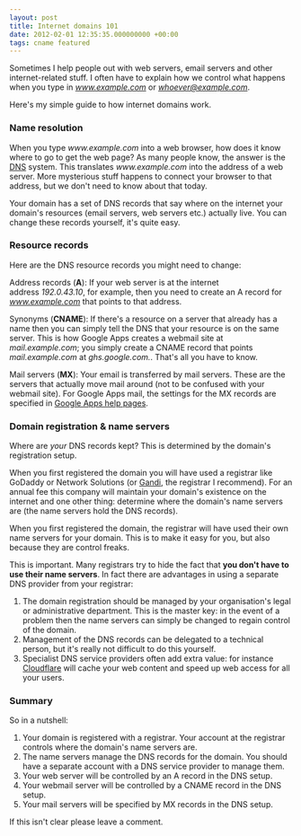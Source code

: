 ```yaml
---
layout: post
title: Internet domains 101
date: 2012-02-01 12:35:35.000000000 +00:00
tags: cname featured
---
```

Sometimes I help people out with web servers, email servers and other internet-related stuff. I often have to explain how we control what happens when you type in <em>www.example.com</em> or <em>whoever@example.com</em>.

Here's my simple guide to how internet domains work.
<h3>Name resolution</h3>
When you type <em>www.example.com</em> into a web browser, how does it know where to go to get the web page? As many people know, the answer is the <a href="https://en.wikipedia.org/wiki/Domain_Name_System" target="_blank">DNS</a> system. This translates <em>www.example.com</em> into the address of a web server. More mysterious stuff happens to connect your browser to that address, but we don't need to know about that today.

Your domain has a set of DNS records that say where on the internet your domain's resources (email servers, web servers etc.) actually live. You can change these records yourself, it's quite easy.
<h3>Resource records</h3>
Here are the DNS resource records you might need to change:

Address records (<strong>A</strong>): If your web server is at the internet address <em>192.0.43.10</em>, for example, then you need to create an A record for <em>www.example.com</em> that points to that address.

Synonyms (<strong>CNAME</strong>): If there's a resource on a server that already has a name then you can simply tell the DNS that your resource is on the same server. This is how Google Apps creates a webmail site at <em>mail.example.com</em>; you simply create a CNAME record that points <em>mail.example.com</em> at <em>ghs.google.com.</em>. That's all you have to know.

Mail servers (<strong>MX</strong>): Your email is transferred by mail servers. These are the servers that actually move mail around (not to be confused with your webmail site). For Google Apps mail, the settings for the MX records are specified in <a href="https://support.google.com/a/bin/answer.py?hl=en&amp;answer=174125" target="_blank">Google Apps help pages</a>.
<h3>Domain registration &amp; name servers</h3>
Where are <em>your</em> DNS records kept? This is determined by the domain's registration setup.

When you first registered the domain you will have used a registrar like GoDaddy or Network Solutions (or <a href="https://www.gandi.net/no-bullshit" target="_blank">Gandi</a>, the registrar I recommend). For an annual fee this company will maintain your domain's existence on the internet and one other thing: determine where the domain's name servers are (the name servers hold the DNS records).

When you first registered the domain, the registrar will have used their own name servers for your domain. This is to make it easy for you, but also because they are control freaks.

This is important. Many registrars try to hide the fact that <strong>you don't have to use their name servers</strong>. In fact there are advantages in using a separate DNS provider from your registrar:
<ol>
	<li>The domain registration should be managed by your organisation's legal or administrative department. This is the master key: in the event of a problem then the name servers can simply be changed to regain control of the domain.</li>
	<li>Management of the DNS records can be delegated to a technical person, but it's really not difficult to do this yourself.</li>
	<li>Specialist DNS service providers often add extra value: for instance <a href="https://www.cloudflare.com/">Cloudflare</a> will cache your web content and speed up web access for all your users.</li>
</ol>
<h3>Summary</h3>
So in a nutshell:
<ol>
	<li>Your domain is registered with a registrar. Your account at the registrar controls where the domain's name servers are.</li>
	<li>The name servers manage the DNS records for the domain. You should have a separate account with a DNS service provider to manage them.</li>
	<li>Your web server will be controlled by an A record in the DNS setup.</li>
	<li>Your webmail server will be controlled by a CNAME record in the DNS setup.</li>
	<li>Your mail servers will be specified by MX records in the DNS setup.</li>
</ol>
If this isn't clear please leave a comment.
